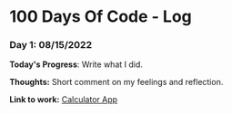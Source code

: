 # 100 Days Of Code - Log

### Day 1: 08/15/2022

**Today's Progress**: Write what I did.

**Thoughts:** Short comment on my feelings and reflection.

**Link to work:** [Calculator App](http://www.example.com)


<!-- 
### Day 1: June 27, Monday

**Today's Progress**: I've gone through many exercises on FreeCodeCamp.

**Thoughts** I've recently started coding, and it's a great feeling when I finally solve an algorithm challenge after a lot of attempts and hours spent.

**Link(s) to work**
1. [Find the Longest Word in a String](https://www.freecodecamp.com/challenges/find-the-longest-word-in-a-string)
2. [Title Case a Sentence](https://www.freecodecamp.com/challenges/title-case-a-sentence) -->
